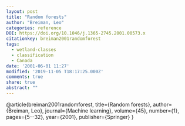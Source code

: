 ```yaml
---
layout: post
title: "Random forests"
author: "Breiman, Leo"
categories: reference
DOI: https://doi.org/10.1046/j.1365-2745.2001.00573.x
citationkey: breiman2001randomforest
tags:
  - wetland-classes
  - classification
  - Canada
date: '2001-06-01 11:27'
modified: '2019-11-05 T18:17:25.000Z'
comments: true
share: true
abstract: ""
---
```

@article{breiman2001randomforest,
  title={Random forests},
  author={Breiman, Leo},
  journal={Machine learning},
  volume={45},
  number={1},
  pages={5--32},
  year={2001},
  publisher={Springer}
}
